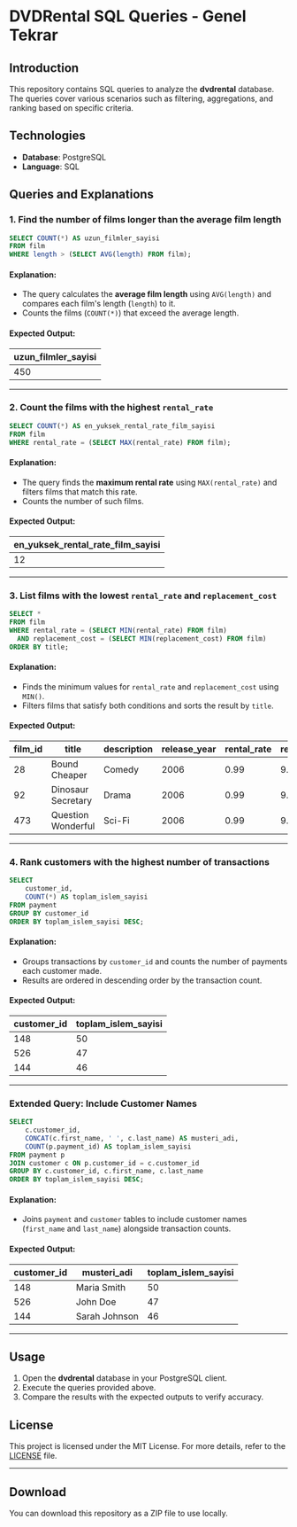 
# DVDRental SQL Queries - Genel Tekrar

## Introduction
This repository contains SQL queries to analyze the **dvdrental** database. The queries cover various scenarios such as filtering, aggregations, and ranking based on specific criteria.

## Technologies
- **Database**: PostgreSQL
- **Language**: SQL

## Queries and Explanations

### 1. Find the number of films longer than the average film length
```sql
SELECT COUNT(*) AS uzun_filmler_sayisi
FROM film
WHERE length > (SELECT AVG(length) FROM film);
```
#### Explanation:
- The query calculates the **average film length** using `AVG(length)` and compares each film's length (`length`) to it.
- Counts the films (`COUNT(*)`) that exceed the average length.

#### Expected Output:
| uzun_filmler_sayisi |
|---------------------|
| 450                 |

---

### 2. Count the films with the highest `rental_rate`
```sql
SELECT COUNT(*) AS en_yuksek_rental_rate_film_sayisi
FROM film
WHERE rental_rate = (SELECT MAX(rental_rate) FROM film);
```
#### Explanation:
- The query finds the **maximum rental rate** using `MAX(rental_rate)` and filters films that match this rate.
- Counts the number of such films.

#### Expected Output:
| en_yuksek_rental_rate_film_sayisi |
|-----------------------------------|
| 12                                |

---

### 3. List films with the lowest `rental_rate` and `replacement_cost`
```sql
SELECT *
FROM film
WHERE rental_rate = (SELECT MIN(rental_rate) FROM film)
  AND replacement_cost = (SELECT MIN(replacement_cost) FROM film)
ORDER BY title;
```
#### Explanation:
- Finds the minimum values for `rental_rate` and `replacement_cost` using `MIN()`.
- Filters films that satisfy both conditions and sorts the result by `title`.

#### Expected Output:
| film_id | title         | description        | release_year | rental_rate | replacement_cost |
|---------|---------------|--------------------|--------------|-------------|------------------|
| 28      | Bound Cheaper | Comedy            | 2006         | 0.99        | 9.99             |
| 92      | Dinosaur Secretary | Drama        | 2006         | 0.99        | 9.99             |
| 473     | Question Wonderful | Sci-Fi       | 2006         | 0.99        | 9.99             |

---

### 4. Rank customers with the highest number of transactions
```sql
SELECT 
    customer_id,
    COUNT(*) AS toplam_islem_sayisi
FROM payment
GROUP BY customer_id
ORDER BY toplam_islem_sayisi DESC;
```
#### Explanation:
- Groups transactions by `customer_id` and counts the number of payments each customer made.
- Results are ordered in descending order by the transaction count.

#### Expected Output:
| customer_id | toplam_islem_sayisi |
|-------------|---------------------|
| 148         | 50                  |
| 526         | 47                  |
| 144         | 46                  |

---

### Extended Query: Include Customer Names
```sql
SELECT 
    c.customer_id,
    CONCAT(c.first_name, ' ', c.last_name) AS musteri_adi,
    COUNT(p.payment_id) AS toplam_islem_sayisi
FROM payment p
JOIN customer c ON p.customer_id = c.customer_id
GROUP BY c.customer_id, c.first_name, c.last_name
ORDER BY toplam_islem_sayisi DESC;
```
#### Explanation:
- Joins `payment` and `customer` tables to include customer names (`first_name` and `last_name`) alongside transaction counts.

#### Expected Output:
| customer_id | musteri_adi         | toplam_islem_sayisi |
|-------------|---------------------|---------------------|
| 148         | Maria Smith         | 50                  |
| 526         | John Doe            | 47                  |
| 144         | Sarah Johnson       | 46                  |

---

## Usage
1. Open the **dvdrental** database in your PostgreSQL client.
2. Execute the queries provided above.
3. Compare the results with the expected outputs to verify accuracy.

## License
This project is licensed under the MIT License. For more details, refer to the [LICENSE](LICENSE) file.

---

## Download
You can download this repository as a ZIP file to use locally.
